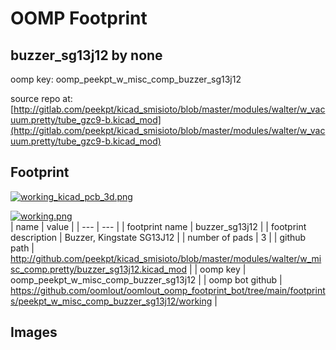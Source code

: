 # OOMP Footprint  
## buzzer_sg13j12  by none  
  
oomp key: oomp_peekpt_w_misc_comp_buzzer_sg13j12  
  
source repo at: [http://gitlab.com/peekpt/kicad_smisioto/blob/master/modules/walter/w_vacuum.pretty/tube_gzc9-b.kicad_mod](http://gitlab.com/peekpt/kicad_smisioto/blob/master/modules/walter/w_vacuum.pretty/tube_gzc9-b.kicad_mod)  
## Footprint  
  
[![working_kicad_pcb_3d.png](working_kicad_pcb_3d_600.png)](working_kicad_pcb_3d.png)  
  
[![working.png](working_600.png)](working.png)  
| name | value | 
| --- | --- | 
| footprint name | buzzer_sg13j12 | 
| footprint description | Buzzer, Kingstate SG13J12 | 
| number of pads | 3 | 
| github path | http://github.com/peekpt/kicad_smisioto/blob/master/modules/walter/w_misc_comp.pretty/buzzer_sg13j12.kicad_mod | 
| oomp key | oomp_peekpt_w_misc_comp_buzzer_sg13j12 | 
| oomp bot github | https://github.com/oomlout/oomlout_oomp_footprint_bot/tree/main/footprints/peekpt_w_misc_comp_buzzer_sg13j12/working | 
## Images  
